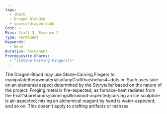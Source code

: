 ```yaml
---
tags:
  - charm
  - Dragon-Blooded
  - source/dragon-book
Cost: —
Mins: Craft 3, Essence 2
Type: Permanent
Keywords:
  - None
Duration: Permanent
Prerequisite Charms:
  - "[[Stone-Carving Fingers]]"
---
```

The Dragon-Blood may use Stone-Carving Fingers to manipulatetherawmaterialsofanyCraftthatshehas4+dots in. Such uses take on an elemental aspect determined by the Storyteller based on the nature of the project: Forging metal is fire-aspected, as furnace-heat radiates from the Exalt’sbarehands;spinningsilkiswood-aspected;carving an ice sculpture is air-aspected; mixing an alchemical reagent by hand is water-aspected; and so on. This doesn’t apply to crafting artifacts or manses.